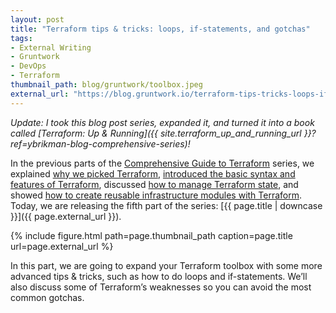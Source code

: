 ```yaml
---
layout: post
title: "Terraform tips & tricks: loops, if-statements, and gotchas"
tags:
- External Writing
- Gruntwork
- DevOps
- Terraform
thumbnail_path: blog/gruntwork/toolbox.jpeg
external_url: "https://blog.gruntwork.io/terraform-tips-tricks-loops-if-statements-and-gotchas-f739bbae55f9"
---
```


*Update: I took this blog post series, expanded it, and turned it into a book called 
[Terraform: Up & Running]({{ site.terraform_up_and_running_url }}?ref=ybrikman-blog-comprehensive-series)!*

In the previous parts of the [Comprehensive Guide to
Terraform](https://blog.gruntwork.io/a-comprehensive-guide-to-terraform-b3d32832baca?source=latest) series, we
explained [why we picked
Terraform](https://blog.gruntwork.io/why-we-use-terraform-and-not-chef-puppet-ansible-saltstack-or-cloudformation-7989dad2865c),
[introduced the basic syntax and features of
Terraform](https://blog.gruntwork.io/an-introduction-to-terraform-f17df9c6d180), discussed [how to manage
Terraform state](https://blog.gruntwork.io/how-to-manage-terraform-state-28f5697e68fa), and showed [how to create
reusable infrastructure modules with
Terraform](https://blog.gruntwork.io/how-to-create-reusable-infrastructure-with-terraform-modules-25526d65f73d). Today,
we are releasing the fifth part of the series: [{{ page.title | downcase }}]({{ page.external_url }}).

{% include figure.html path=page.thumbnail_path caption=page.title url=page.external_url %}

In this part, we are going to expand your Terraform toolbox with some more advanced tips & tricks, such as how to do
loops and if-statements. We’ll also discuss some of Terraform’s weaknesses so you can avoid the most common gotchas.
